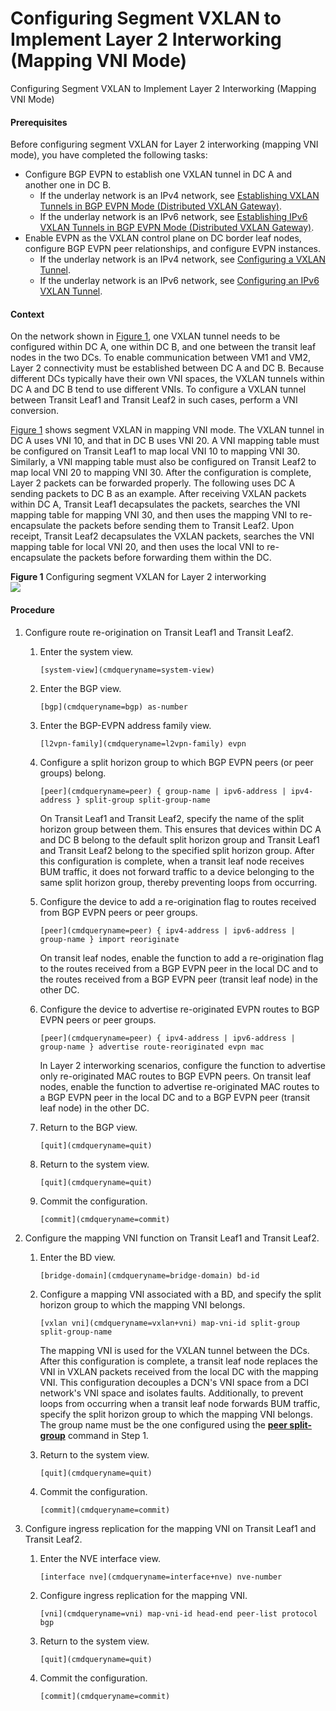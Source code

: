Configuring Segment VXLAN to Implement Layer 2 Interworking (Mapping VNI Mode)
==============================================================================

Configuring Segment VXLAN to Implement Layer 2 Interworking (Mapping VNI Mode)

#### Prerequisites

Before configuring segment VXLAN for Layer 2 interworking (mapping VNI mode), you have completed the following tasks:

* Configure BGP EVPN to establish one VXLAN tunnel in DC A and another one in DC B.
  + If the underlay network is an IPv4 network, see [Establishing VXLAN Tunnels in BGP EVPN Mode (Distributed VXLAN Gateway)](../dc/dc_vrp_vxlan_cfg_1066.html).
  + If the underlay network is an IPv6 network, see [Establishing IPv6 VXLAN Tunnels in BGP EVPN Mode (Distributed VXLAN Gateway)](../dc/dc_vrp_vxlan6_cfg_1066.html).
* Enable EVPN as the VXLAN control plane on DC border leaf nodes, configure BGP EVPN peer relationships, and configure EVPN instances.
  + If the underlay network is an IPv4 network, see [Configuring a VXLAN Tunnel](../dc/dc_vrp_vxlan_cfg_1090.html).
  + If the underlay network is an IPv6 network, see [Configuring an IPv6 VXLAN Tunnel](../dc/dc_vrp_vxlan6_cfg_1090.html).

#### Context

On the network shown in [Figure 1](#EN-US_TASK_0000001259707903__fig_dc_vrp_vxlan_cfg_120301), one VXLAN tunnel needs to be configured within DC A, one within DC B, and one between the transit leaf nodes in the two DCs. To enable communication between VM1 and VM2, Layer 2 connectivity must be established between DC A and DC B. Because different DCs typically have their own VNI spaces, the VXLAN tunnels within DC A and DC B tend to use different VNIs. To configure a VXLAN tunnel between Transit Leaf1 and Transit Leaf2 in such cases, perform a VNI conversion.

[Figure 1](#EN-US_TASK_0000001259707903__fig_dc_vrp_vxlan_cfg_120301) shows segment VXLAN in mapping VNI mode. The VXLAN tunnel in DC A uses VNI 10, and that in DC B uses VNI 20. A VNI mapping table must be configured on Transit Leaf1 to map local VNI 10 to mapping VNI 30. Similarly, a VNI mapping table must also be configured on Transit Leaf2 to map local VNI 20 to mapping VNI 30. After the configuration is complete, Layer 2 packets can be forwarded properly. The following uses DC A sending packets to DC B as an example. After receiving VXLAN packets within DC A, Transit Leaf1 decapsulates the packets, searches the VNI mapping table for mapping VNI 30, and then uses the mapping VNI to re-encapsulate the packets before sending them to Transit Leaf2. Upon receipt, Transit Leaf2 decapsulates the VXLAN packets, searches the VNI mapping table for local VNI 20, and then uses the local VNI to re-encapsulate the packets before forwarding them within the DC.

**Figure 1** Configuring segment VXLAN for Layer 2 interworking  
![](figure/en-us_image_0000001259788159.png)

#### Procedure

1. Configure route re-origination on Transit Leaf1 and Transit Leaf2.
   1. Enter the system view.
      
      
      ```
      [system-view](cmdqueryname=system-view)
      ```
   2. Enter the BGP view.
      
      
      ```
      [bgp](cmdqueryname=bgp) as-number
      ```
   3. Enter the BGP-EVPN address family view.
      
      
      ```
      [l2vpn-family](cmdqueryname=l2vpn-family) evpn
      ```
   4. Configure a split horizon group to which BGP EVPN peers (or peer groups) belong.
      
      
      ```
      [peer](cmdqueryname=peer) { group-name | ipv6-address | ipv4-address } split-group split-group-name
      ```
      
      On Transit Leaf1 and Transit Leaf2, specify the name of the split horizon group between them. This ensures that devices within DC A and DC B belong to the default split horizon group and Transit Leaf1 and Transit Leaf2 belong to the specified split horizon group. After this configuration is complete, when a transit leaf node receives BUM traffic, it does not forward traffic to a device belonging to the same split horizon group, thereby preventing loops from occurring.
   5. Configure the device to add a re-origination flag to routes received from BGP EVPN peers or peer groups.
      
      
      ```
      [peer](cmdqueryname=peer) { ipv4-address | ipv6-address | group-name } import reoriginate
      ```
      
      On transit leaf nodes, enable the function to add a re-origination flag to the routes received from a BGP EVPN peer in the local DC and to the routes received from a BGP EVPN peer (transit leaf node) in the other DC.
   6. Configure the device to advertise re-originated EVPN routes to BGP EVPN peers or peer groups.
      
      
      ```
      [peer](cmdqueryname=peer) { ipv4-address | ipv6-address | group-name } advertise route-reoriginated evpn mac
      ```
      
      In Layer 2 interworking scenarios, configure the function to advertise only re-originated MAC routes to BGP EVPN peers. On transit leaf nodes, enable the function to advertise re-originated MAC routes to a BGP EVPN peer in the local DC and to a BGP EVPN peer (transit leaf node) in the other DC.
   7. Return to the BGP view.
      
      
      ```
      [quit](cmdqueryname=quit)
      ```
   8. Return to the system view.
      
      
      ```
      [quit](cmdqueryname=quit)
      ```
   9. Commit the configuration.
      
      
      ```
      [commit](cmdqueryname=commit)
      ```
2. Configure the mapping VNI function on Transit Leaf1 and Transit Leaf2.
   1. Enter the BD view.
      
      
      ```
      [bridge-domain](cmdqueryname=bridge-domain) bd-id
      ```
   2. Configure a mapping VNI associated with a BD, and specify the split horizon group to which the mapping VNI belongs.
      
      
      ```
      [vxlan vni](cmdqueryname=vxlan+vni) map-vni-id split-group split-group-name
      ```
      
      The mapping VNI is used for the VXLAN tunnel between the DCs. After this configuration is complete, a transit leaf node replaces the VNI in VXLAN packets received from the local DC with the mapping VNI. This configuration decouples a DCN's VNI space from a DCI network's VNI space and isolates faults. Additionally, to prevent loops from occurring when a transit leaf node forwards BUM traffic, specify the split horizon group to which the mapping VNI belongs. The group name must be the one configured using the [**peer split-group**](cmdqueryname=peer+split-group) command in Step 1.
   3. Return to the system view.
      
      
      ```
      [quit](cmdqueryname=quit)
      ```
   4. Commit the configuration.
      
      
      ```
      [commit](cmdqueryname=commit)
      ```
3. Configure ingress replication for the mapping VNI on Transit Leaf1 and Transit Leaf2.
   1. Enter the NVE interface view.
      
      
      ```
      [interface nve](cmdqueryname=interface+nve) nve-number
      ```
   2. Configure ingress replication for the mapping VNI.
      
      
      ```
      [vni](cmdqueryname=vni) map-vni-id head-end peer-list protocol bgp
      ```
   3. Return to the system view.
      
      
      ```
      [quit](cmdqueryname=quit)
      ```
   4. Commit the configuration.
      
      
      ```
      [commit](cmdqueryname=commit)
      ```